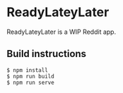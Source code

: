 # ReadyLateyLater

ReadyLateyLater is a WIP Reddit app.

## Build instructions

```
$ npm install
$ npm run build
$ npm run serve
```
